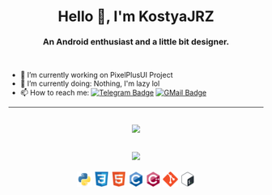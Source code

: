 <h1 align="center">Hello 👋, I'm KostyaJRZ</h1>
<h3 align="center">An Android enthusiast and a little bit designer.</h3>

<br>

- 🔭 I’m currently working on PixelPlusUI Project
- 🌱 I’m currently doing: Nothing, I'm lazy lol
- 📫 How to reach me: 
[![Telegram Badge](https://img.shields.io/badge/-Telegram-0088CC?style=flat&logo=Telegram&logoColor=white)](https://t.me/kostyajrz)
[![GMail Badge](https://img.shields.io/badge/Gmail-D14836?style=flat&logo=gmail&logoColor=white)](kostyajrzaws@gmail.com)

<hr>

<h2 align="center"><img src="https://github-readme-stats.vercel.app/api?username=KostyaJRZ&theme=dark&show_icons=true" /></h2>

<h2 align="center"><img src="https://github-readme-streak-stats.herokuapp.com/?user=kostyajrz&theme=dark" /></h2>

<p align="center">
  <img src="https://raw.githubusercontent.com/devicons/devicon/master/icons/python/python-original.svg" alt="c" width="30" height="30"/>
  <img src="https://raw.githubusercontent.com/devicons/devicon/master/icons/css3/css3-original.svg" alt="c" width="30" height="30"/>
  <img src="https://raw.githubusercontent.com/devicons/devicon/master/icons/html5/html5-original.svg" alt="c" width="30" height="30"/>
  <img src="https://raw.githubusercontent.com/devicons/devicon/master/icons/c/c-original.svg" alt="c" width="30" height="30"/>
  <img src="https://raw.githubusercontent.com/devicons/devicon/master/icons/cplusplus/cplusplus-original.svg" alt="c" width="30" height="30"/>
  <img src="https://raw.githubusercontent.com/devicons/devicon/master/icons/git/git-original.svg" alt="c" width="30" height="30"/>
  <img src="https://raw.githubusercontent.com/devicons/devicon/master/icons/bash/bash-original.svg" alt="c" width="30" height="30"/>
</p>
